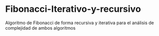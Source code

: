 # Fibonacci-Iterativo-y-recursivo
Algoritmo de Fibonacci de forma recursiva y iterativa para el análisis de complejidad de ambos algoritmos
